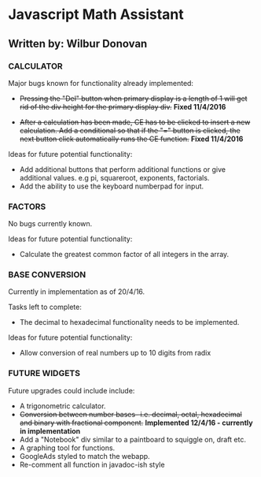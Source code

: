 # Javascript Math Assistant
## Written by: Wilbur Donovan

### CALCULATOR


Major bugs known for functionality already implemented:

- ~~Pressing the "Del" button when primary display is
    a length of 1 will get rid of the div height for the
    primary display div.~~
    **Fixed 11/4/2016**
    
- ~~After a calculation has been made, CE has to be clicked
    to insert a new calculation. Add a conditional so that 
    if the "=" button is clicked, the next button click 
    automatically runs the CE function.~~ 
    **Fixed 11/4/2016**
    

Ideas for future potential functionality:

- Add additional buttons that perform additional functions
    or give additional values. e.g pi, squareroot, exponents,
    factorials.
- Add the ability to use the keyboard numberpad for input.
  
  
### FACTORS

  
No bugs currently known.
  
Ideas for future potential functionality:

- Calculate the greatest common factor of all integers
    in the array.
    

### BASE CONVERSION


Currently in implementation as of 20/4/16.

Tasks left to complete:

- The decimal to hexadecimal functionality needs to be implemented.

Ideas for future potential functionality:

- Allow conversion of real numbers up to 10 digits from radix


### FUTURE WIDGETS


Future upgrades could include include:

- A trigonometric calculator.
- ~~Conversion between number bases- i.e. decimal, octal,
    hexadecimal and binary with fractional component.~~
    **Implemented 12/4/16 - currently in implementation**
- Add a "Notebook" div similar to a paintboard to 
    squiggle on, draft etc.
- A graphing tool for functions.
- GoogleAds styled to match the webapp.
- Re-comment all function in javadoc-ish style
  
  